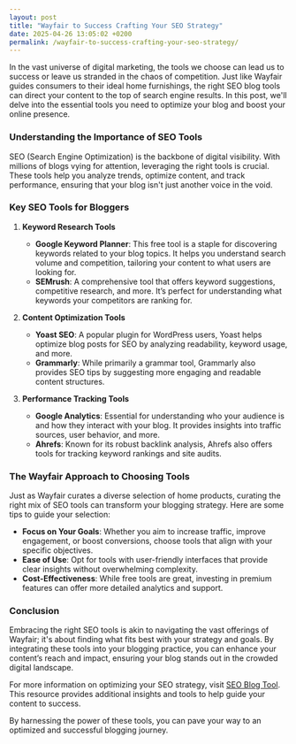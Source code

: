 ```yaml
---
layout: post
title: "Wayfair to Success Crafting Your SEO Strategy"
date: 2025-04-26 13:05:02 +0200
permalink: /wayfair-to-success-crafting-your-seo-strategy/
---
```



In the vast universe of digital marketing, the tools we choose can lead us to success or leave us stranded in the chaos of competition. Just like Wayfair guides consumers to their ideal home furnishings, the right SEO blog tools can direct your content to the top of search engine results. In this post, we'll delve into the essential tools you need to optimize your blog and boost your online presence.

### Understanding the Importance of SEO Tools

SEO (Search Engine Optimization) is the backbone of digital visibility. With millions of blogs vying for attention, leveraging the right tools is crucial. These tools help you analyze trends, optimize content, and track performance, ensuring that your blog isn't just another voice in the void.

### Key SEO Tools for Bloggers

1. **Keyword Research Tools**
   - **Google Keyword Planner**: This free tool is a staple for discovering keywords related to your blog topics. It helps you understand search volume and competition, tailoring your content to what users are looking for.
   - **SEMrush**: A comprehensive tool that offers keyword suggestions, competitive research, and more. It’s perfect for understanding what keywords your competitors are ranking for.

2. **Content Optimization Tools**
   - **Yoast SEO**: A popular plugin for WordPress users, Yoast helps optimize blog posts for SEO by analyzing readability, keyword usage, and more.
   - **Grammarly**: While primarily a grammar tool, Grammarly also provides SEO tips by suggesting more engaging and readable content structures.

3. **Performance Tracking Tools**
   - **Google Analytics**: Essential for understanding who your audience is and how they interact with your blog. It provides insights into traffic sources, user behavior, and more.
   - **Ahrefs**: Known for its robust backlink analysis, Ahrefs also offers tools for tracking keyword rankings and site audits.

### The Wayfair Approach to Choosing Tools

Just as Wayfair curates a diverse selection of home products, curating the right mix of SEO tools can transform your blogging strategy. Here are some tips to guide your selection:

- **Focus on Your Goals**: Whether you aim to increase traffic, improve engagement, or boost conversions, choose tools that align with your specific objectives.
- **Ease of Use**: Opt for tools with user-friendly interfaces that provide clear insights without overwhelming complexity.
- **Cost-Effectiveness**: While free tools are great, investing in premium features can offer more detailed analytics and support.

### Conclusion

Embracing the right SEO tools is akin to navigating the vast offerings of Wayfair; it's about finding what fits best with your strategy and goals. By integrating these tools into your blogging practice, you can enhance your content’s reach and impact, ensuring your blog stands out in the crowded digital landscape.

For more information on optimizing your SEO strategy, visit [SEO Blog Tool](https://seoblogtool.com/). This resource provides additional insights and tools to help guide your content to success.

By harnessing the power of these tools, you can pave your way to an optimized and successful blogging journey.